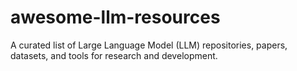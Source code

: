 # awesome-llm-resources
A curated list of Large Language Model (LLM) repositories, papers, datasets, and tools for research and development.
